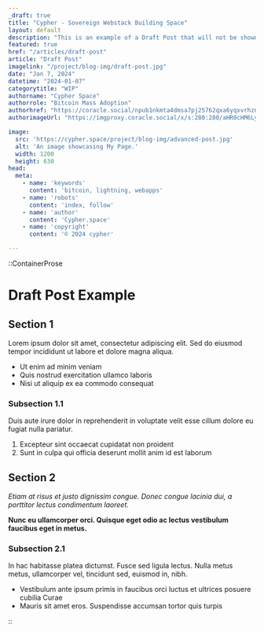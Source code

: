 ```yaml
---
_draft: true
title: "Cypher - Sovereign Webstack Building Space"
layout: default
description: "This is an example of a Draft Post that will not be shown in the feeds"
featured: true
href: "/articles/draft-post"
article: "Draft Post"
imagelink: "/project/blog-img/draft-post.jpg"
date: "Jan 7, 2024"
datetime: "2024-01-07"
categorytitle: "WIP"
authorname: "Cypher Space"
authorrole: "Bitcoin Mass Adoption"
authorhref: "https://coracle.social/npub1nkmta4dmsa7pj25762qxa6yqxvrhzn7ug0gz5frp9g7p3jdscnhsu049fn"
authorimageUrl: "https://imgproxy.coracle.social/x/s:280:280/aHR0cHM6Ly9wZnAubm9zdHIuYnVpbGQvNmQ1NzA1MDNjMGI3NWJlNzU5NDYxYWQ0ODUwMzk4YTMzOGZkNTFkOGU2MzEzMTRjODczMWMwZDNlMWI0ZGViNy5wbmc="

image:
  src: 'https://cypher.space/project/blog-img/advanced-post.jpg'
  alt: 'An image showcasing My Page.'
  width: 1200
  height: 630
head:
  meta:
    - name: 'keywords'
      content: 'bitcoin, lightning, webapps'
    - name: 'robots'
      content: 'index, follow'
    - name: 'author'
      content: 'Cypher.space'
    - name: 'copyright'
      content: '© 2024 cypher'

---
```


::ContainerProse 

# Draft Post Example

## Section 1

Lorem ipsum dolor sit amet, consectetur adipiscing elit. Sed do eiusmod tempor incididunt ut labore et dolore magna aliqua.

- Ut enim ad minim veniam
- Quis nostrud exercitation ullamco laboris
- Nisi ut aliquip ex ea commodo consequat

### Subsection 1.1

Duis aute irure dolor in reprehenderit in voluptate velit esse cillum dolore eu fugiat nulla pariatur.

1. Excepteur sint occaecat cupidatat non proident
2. Sunt in culpa qui officia deserunt mollit anim id est laborum

## Section 2

*Etiam at risus et justo dignissim congue. Donec congue lacinia dui, a porttitor lectus condimentum laoreet.*

**Nunc eu ullamcorper orci. Quisque eget odio ac lectus vestibulum faucibus eget in metus.**

### Subsection 2.1

In hac habitasse platea dictumst. Fusce sed ligula lectus. Nulla metus metus, ullamcorper vel, tincidunt sed, euismod in, nibh.

- Vestibulum ante ipsum primis in faucibus orci luctus et ultrices posuere cubilia Curae
- Mauris sit amet eros. Suspendisse accumsan tortor quis turpis


::

